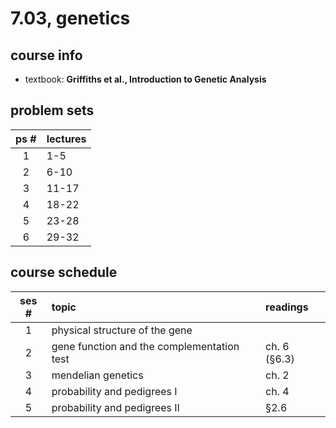 # 7.03, genetics

## course info
- textbook: **Griffiths et al., Introduction to Genetic Analysis**

## problem sets

|ps #|lectures|
|:--:|:-------|
|1|1-5|
|2|6-10|
|3|11-17|
|4|18-22|
|5|23-28|
|6|29-32|

## course schedule

|ses #|topic|readings|
|:---:|:----|:-------|
|1|physical structure of the gene||
|2|gene function and the complementation test|ch. 6 (§6.3)|
|3|mendelian genetics|ch. 2|
|4|probability and pedigrees I|ch. 4|
|5|probability and pedigrees II|§2.6|
